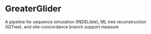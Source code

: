 # GreaterGlider
A pipeline for sequence simulation (INDELible), ML tree reconstruction (IQTree), and site-concordance branch support measure
